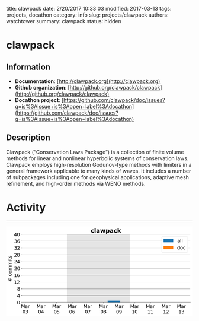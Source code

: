 title: clawpack
date: 2/20/2017 10:33:03
modified: 2017-03-13
tags: projects, docathon
category: info
slug: projects/clawpack
authors: watchtower
summary: clawpack
status: hidden

# clawpack

## Information

* **Documentation**: [http://clawpack.org](http://clawpack.org)
* **Github organization**: [http://github.org/clawpack/clawpack](http://github.org/clawpack/clawpack)
* **Docathon project**: [https://github.com/clawpack/doc/issues?q=is%3Aissue+is%3Aopen+label%3Adocathon](https://github.com/clawpack/doc/issues?q=is%3Aissue+is%3Aopen+label%3Adocathon)

## Description
Clawpack (“Conservation Laws Package”) is a collection of finite volume methods for linear and nonlinear hyperbolic systems of conservation laws. Clawpack employs high-resolution Godunov-type methods with limiters in a general framework applicable to many kinds of waves.  It includes a number of subpackages including one for geophysical applications, adaptive mesh refinement, and high-order methods via WENO methods.



# Activity
---
![](images/clawpack.png)